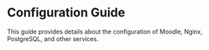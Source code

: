 # Configuration Guide

This guide provides details about the configuration of Moodle, Nginx, PostgreSQL, and other services.
